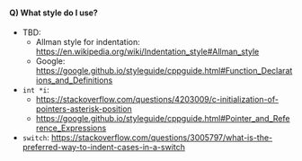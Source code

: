 #### Q) What style do I use?
- TBD:
  - Allman style for indentation: https://en.wikipedia.org/wiki/Indentation_style#Allman_style
  - Google: https://google.github.io/styleguide/cppguide.html#Function_Declarations_and_Definitions
- `int *i`:
  - https://stackoverflow.com/questions/4203009/c-initialization-of-pointers-asterisk-position
  - https://google.github.io/styleguide/cppguide.html#Pointer_and_Reference_Expressions
- `switch`: https://stackoverflow.com/questions/3005797/what-is-the-preferred-way-to-indent-cases-in-a-switch
